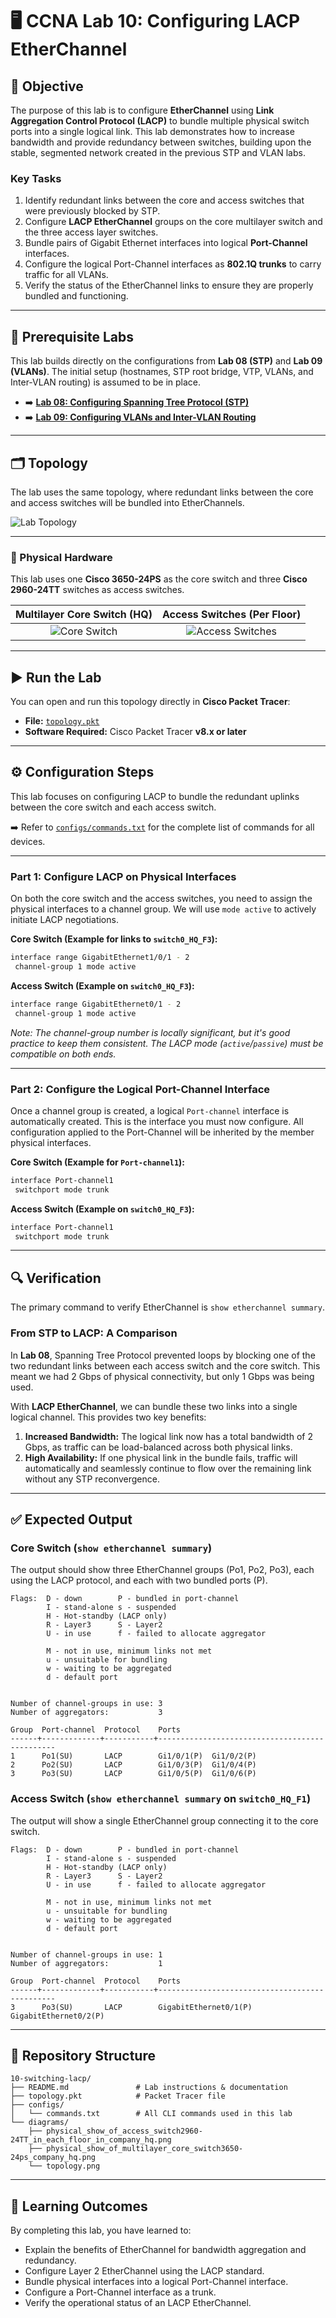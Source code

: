# 🖥️ CCNA Lab 10: Configuring LACP EtherChannel

## 📌 Objective

The purpose of this lab is to configure **EtherChannel** using **Link Aggregation Control Protocol (LACP)** to bundle multiple physical switch ports into a single logical link. This lab demonstrates how to increase bandwidth and provide redundancy between switches, building upon the stable, segmented network created in the previous STP and VLAN labs.

### Key Tasks

1.  Identify redundant links between the core and access switches that were previously blocked by STP.
2.  Configure **LACP EtherChannel** groups on the core multilayer switch and the three access layer switches.
3.  Bundle pairs of Gigabit Ethernet interfaces into logical **Port-Channel** interfaces.
4.  Configure the logical Port-Channel interfaces as **802.1Q trunks** to carry traffic for all VLANs.
5.  Verify the status of the EtherChannel links to ensure they are properly bundled and functioning.

---

## 🔗 Prerequisite Labs

This lab builds directly on the configurations from **Lab 08 (STP)** and **Lab 09 (VLANs)**. The initial setup (hostnames, STP root bridge, VTP, VLANs, and Inter-VLAN routing) is assumed to be in place.

*   ➡️ **[Lab 08: Configuring Spanning Tree Protocol (STP)](../08-switching-stp/README.md)**
*   ➡️ **[Lab 09: Configuring VLANs and Inter-VLAN Routing](../09-switching-vlan/README.md)**

---

## 🗂️ Topology

The lab uses the same topology, where redundant links between the core and access switches will be bundled into EtherChannels.

![Lab Topology](./diagrams/topology.png)

---

### 🧱 Physical Hardware

This lab uses one **Cisco 3650-24PS** as the core switch and three **Cisco 2960-24TT** switches as access switches.

| Multilayer Core Switch (HQ) | Access Switches (Per Floor) |
| :---: | :---: |
| ![Core Switch](./diagrams/physical_show_of_multilayer_core_switch3650-24ps_company_hq.png) | ![Access Switches](./diagrams/physical_show_of_access_switch2960-24TT_in_each_floor_in_company_hq.png) |

---

## ▶️ Run the Lab

You can open and run this topology directly in **Cisco Packet Tracer**:

*   **File:** [`topology.pkt`](./topology.pkt)
*   **Software Required:** Cisco Packet Tracer **v8.x or later**

---

## ⚙️ Configuration Steps

This lab focuses on configuring LACP to bundle the redundant uplinks between the core switch and each access switch.

➡️ Refer to [`configs/commands.txt`](./configs/commands.txt) for the complete list of commands for all devices.

---

### Part 1: Configure LACP on Physical Interfaces

On both the core switch and the access switches, you need to assign the physical interfaces to a channel group. We will use `mode active` to actively initiate LACP negotiations.

**Core Switch (Example for links to `switch0_HQ_F3`):**

```bash
interface range GigabitEthernet1/0/1 - 2
 channel-group 1 mode active
```

**Access Switch (Example on `switch0_HQ_F3`):**

```bash
interface range GigabitEthernet0/1 - 2
 channel-group 1 mode active
```

*Note: The channel-group number is locally significant, but it's good practice to keep them consistent. The LACP mode (`active`/`passive`) must be compatible on both ends.*

---

### Part 2: Configure the Logical Port-Channel Interface

Once a channel group is created, a logical `Port-channel` interface is automatically created. This is the interface you must now configure. All configuration applied to the Port-Channel will be inherited by the member physical interfaces.

**Core Switch (Example for `Port-channel1`):**

```bash
interface Port-channel1
 switchport mode trunk
```

**Access Switch (Example on `switch0_HQ_F3`):**

```bash
interface Port-channel1
 switchport mode trunk
```

---

## 🔍 Verification

The primary command to verify EtherChannel is `show etherchannel summary`.

### From STP to LACP: A Comparison

In **Lab 08**, Spanning Tree Protocol prevented loops by blocking one of the two redundant links between each access switch and the core switch. This meant we had 2 Gbps of physical connectivity, but only 1 Gbps was being used.

With **LACP EtherChannel**, we can bundle these two links into a single logical channel. This provides two key benefits:
1.  **Increased Bandwidth:** The logical link now has a total bandwidth of 2 Gbps, as traffic can be load-balanced across both physical links.
2.  **High Availability:** If one physical link in the bundle fails, traffic will automatically and seamlessly continue to flow over the remaining link without any STP reconvergence.

---

## ✅ Expected Output

### Core Switch (`show etherchannel summary`)

The output should show three EtherChannel groups (Po1, Po2, Po3), each using the LACP protocol, and each with two bundled ports (P).

```
Flags:  D - down        P - bundled in port-channel
        I - stand-alone s - suspended
        H - Hot-standby (LACP only)
        R - Layer3      S - Layer2
        U - in use      f - failed to allocate aggregator

        M - not in use, minimum links not met
        u - unsuitable for bundling
        w - waiting to be aggregated
        d - default port


Number of channel-groups in use: 3
Number of aggregators:           3

Group  Port-channel  Protocol    Ports
------+-------------+-----------+-----------------------------------------------
1      Po1(SU)       LACP        Gi1/0/1(P)  Gi1/0/2(P)
2      Po2(SU)       LACP        Gi1/0/3(P)  Gi1/0/4(P)
3      Po3(SU)       LACP        Gi1/0/5(P)  Gi1/0/6(P)
```

### Access Switch (`show etherchannel summary` on `switch0_HQ_F1`)

The output will show a single EtherChannel group connecting it to the core switch.

```
Flags:  D - down        P - bundled in port-channel
        I - stand-alone s - suspended
        H - Hot-standby (LACP only)
        R - Layer3      S - Layer2
        U - in use      f - failed to allocate aggregator

        M - not in use, minimum links not met
        u - unsuitable for bundling
        w - waiting to be aggregated
        d - default port


Number of channel-groups in use: 1
Number of aggregators:           1

Group  Port-channel  Protocol    Ports
------+-------------+-----------+-----------------------------------------------
3      Po3(SU)       LACP        GigabitEthernet0/1(P) GigabitEthernet0/2(P)
```

---

## 📂 Repository Structure

```
10-switching-lacp/
├── README.md               # Lab instructions & documentation
├── topology.pkt            # Packet Tracer file
├── configs/
│   └── commands.txt        # All CLI commands used in this lab
└── diagrams/
    ├── physical_show_of_access_switch2960-24TT_in_each_floor_in_company_hq.png
    ├── physical_show_of_multilayer_core_switch3650-24ps_company_hq.png
    └── topology.png
```

---

## 🎯 Learning Outcomes

By completing this lab, you have learned to:

*   Explain the benefits of EtherChannel for bandwidth aggregation and redundancy.
*   Configure Layer 2 EtherChannel using the LACP standard.
*   Bundle physical interfaces into a logical Port-Channel interface.
*   Configure a Port-Channel interface as a trunk.
*   Verify the operational status of an LACP EtherChannel.

